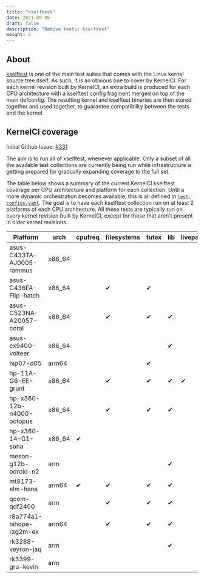 ```yaml
---
title: "kselftest"
date: 2021-08-05
draft: false
description: "Native tests: kselftest"
weight: 2
---
```


## About

[kselftest](https://www.kernel.org/doc/html/latest/dev-tools/kselftest.html) is
one of the main test suites that comes with the Linux kernel source tree
itself.  As such, it is an obvious one to cover by KernelCI.  For each kernel
revision built by KernelCI, an extra build is produced for each CPU
architecture with a kselftest config fragment merged on top of the main
defconfig.  The resulting kernel and kselftest binaries are then stored
together and used together, to guarantee compatibility between the tests and
the kernel.

## KernelCI coverage

Initial Github Issue: [#331](https://github.com/kernelci/kernelci-core/issues/331)

The aim is to run all of kselftest, whenever applicable.  Only a subset of all
the available test collections are currently being run while infrastructure is
getting prepared for gradually expanding coverage to the full set.

The table below shows a summary of the current KernelCI kselftest coverage per
CPU architecture and platform for each collection.  Until a more dynamic
orchestration becomes available, this is all defined in
[`test-configs.yaml`](https://github.com/kernelci/kernelci-core/blob/master/config/core/test-configs.yaml).
The goal is to have each kselftest collection run on at least 2 platforms of
each CPU architecture.  All these tests are typically run on every kernel
revision built by KernelCI, except for those that aren't present in older
kernel revisions.

|         Platform          |   arch  | cpufreq | filesystems | futex | lib | livepatch | lkdtm | rtc | seccomp | vm |
|---------------------------|---------|---------|-------------|-------|-----|-----------|-------|-----|---------|----|
| asus-C433TA-AJ0005-rammus | x86\_64 |         |             |       |     |           |   ✔   |     |    ✔    |    |
|   asus-C436FA-Flip-hatch  | x86\_64 |         |      ✔      |   ✔   |     |           |       |  ✔  |         |    |
|  asus-C523NA-A20057-coral | x86\_64 |         |      ✔      |   ✔   |  ✔  |           |   ✔   |     |    ✔    |    |
|    asus-cx9400-volteer    | x86\_64 |         |             |       |  ✔  |           |       |     |         |  ✔ |
|         hip07-d05         |  arm64  |         |             |   ✔   |     |           |       |     |         |    |
|     hp-11A-G6-EE-grunt    | x86\_64 |         |      ✔      |   ✔   |  ✔  |     ✔     |   ✔   |  ✔  |    ✔    |  ✔ |
| hp-x360-12b-n4000-octopus | x86\_64 |         |      ✔      |   ✔   |  ✔  |           |       |     |         |    |
|     hp-x360-14-G1-sona    | x86\_64 |    ✔    |             |       |     |           |       |     |         |    |
|    meson-g12b-odroid-n2   |   arm   |         |             |       |  ✔  |           |       |     |         |    |
|      mt8173-elm-hana      |  arm64  |    ✔    |      ✔      |   ✔   |  ✔  |           |   ✔   |  ✔  |    ✔    |    |
|        qcom-qdf2400       |   arm   |         |      ✔      |   ✔   |  ✔  |           |   ✔   |     |    ✔    |    |
|  r8a774a1-hihope-rzg2m-ex |  arm64  |         |      ✔      |   ✔   |  ✔  |           |   ✔   |     |    ✔    |    |
|     rk3288-veyron-jaq     |   arm   |         |             |       |  ✔  |           |       |     |         |    |
|      rk3399-gru-kevin     |   arm   |         |             |       |     |           |       |  ✔  |         |    |
